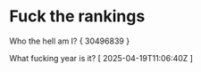 # Fuck the rankings

Who the hell am I?
{ 30496839 }

What fucking year is it?
[ 2025-04-19T11:06:40Z ]
